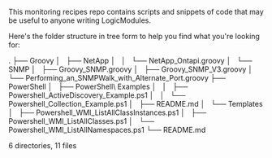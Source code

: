This monitoring recipes repo contains scripts and snippets of code that may be useful to anyone writing LogicModules.

Here's the folder structure in tree form to help you find what you're looking for:

.
├── Groovy
│   ├── NetApp
│   │   └── NetApp_Ontapi.groovy
│   └── SNMP
│       ├── Groovy_SNMP.groovy
│       ├── Groovy_SNMP_V3.groovy
│       └── Performing_an_SNMPWalk_with_Alternate_Port.groovy
├── PowerShell
│   ├── PowerShell\ Examples
│   │   ├── Powershell_ActiveDiscovery_Example.ps1
│   │   └── Powershell_Collection_Example.ps1
│   ├── README.md
│   └── Templates
│       ├── Powershell_WMI_ListAllClassInstances.ps1
│       ├── Powershell_WMI_ListAllClasses.ps1
│       └── Powershell_WMI_ListAllNamespaces.ps1
└── README.md

6 directories, 11 files